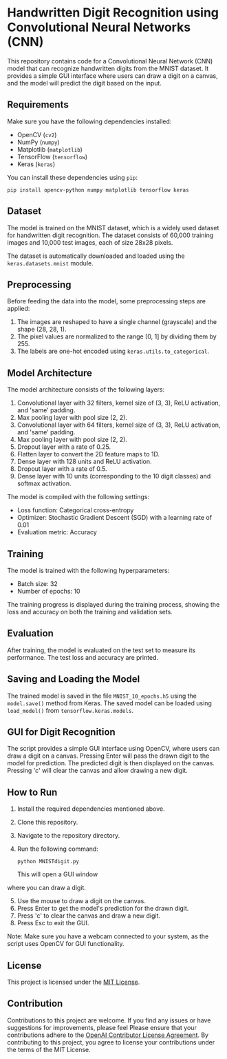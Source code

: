 # Handwritten Digit Recognition using Convolutional Neural Networks (CNN)

This repository contains code for a Convolutional Neural Network (CNN) model that can recognize handwritten digits from the MNIST dataset. It provides a simple GUI interface where users can draw a digit on a canvas, and the model will predict the digit based on the input.

## Requirements

Make sure you have the following dependencies installed:

- OpenCV (`cv2`)
- NumPy (`numpy`)
- Matplotlib (`matplotlib`)
- TensorFlow (`tensorflow`)
- Keras (`keras`)

You can install these dependencies using `pip`:

```
pip install opencv-python numpy matplotlib tensorflow keras
```

## Dataset

The model is trained on the MNIST dataset, which is a widely used dataset for handwritten digit recognition. The dataset consists of 60,000 training images and 10,000 test images, each of size 28x28 pixels.

The dataset is automatically downloaded and loaded using the `keras.datasets.mnist` module.

## Preprocessing

Before feeding the data into the model, some preprocessing steps are applied:

1. The images are reshaped to have a single channel (grayscale) and the shape (28, 28, 1).
2. The pixel values are normalized to the range [0, 1] by dividing them by 255.
3. The labels are one-hot encoded using `keras.utils.to_categorical`.

## Model Architecture

The model architecture consists of the following layers:

1. Convolutional layer with 32 filters, kernel size of (3, 3), ReLU activation, and 'same' padding.
2. Max pooling layer with pool size (2, 2).
3. Convolutional layer with 64 filters, kernel size of (3, 3), ReLU activation, and 'same' padding.
4. Max pooling layer with pool size (2, 2).
5. Dropout layer with a rate of 0.25.
6. Flatten layer to convert the 2D feature maps to 1D.
7. Dense layer with 128 units and ReLU activation.
8. Dropout layer with a rate of 0.5.
9. Dense layer with 10 units (corresponding to the 10 digit classes) and softmax activation.

The model is compiled with the following settings:

- Loss function: Categorical cross-entropy
- Optimizer: Stochastic Gradient Descent (SGD) with a learning rate of 0.01
- Evaluation metric: Accuracy

## Training

The model is trained with the following hyperparameters:

- Batch size: 32
- Number of epochs: 10

The training progress is displayed during the training process, showing the loss and accuracy on both the training and validation sets.

## Evaluation

After training, the model is evaluated on the test set to measure its performance. The test loss and accuracy are printed.

## Saving and Loading the Model

The trained model is saved in the file `MNIST_10_epochs.h5` using the `model.save()` method from Keras. The saved model can be loaded using `load_model()` from `tensorflow.keras.models`.

## GUI for Digit Recognition

The script provides a simple GUI interface using OpenCV, where users can draw a digit on a canvas. Pressing Enter will pass the drawn digit to the model for prediction. The predicted digit is then displayed on the canvas. Pressing 'c' will clear the canvas and allow drawing a new digit.

## How to Run

1. Install the required dependencies mentioned above.
2. Clone this repository.
3. Navigate to the repository directory.
4. Run the following command:

   ```
   python MNISTdigit.py
   ```

   This will open a GUI window

 where you can draw a digit.

5. Use the mouse to draw a digit on the canvas.
6. Press Enter to get the model's prediction for the drawn digit.
7. Press 'c' to clear the canvas and draw a new digit.
8. Press Esc to exit the GUI.

Note: Make sure you have a webcam connected to your system, as the script uses OpenCV for GUI functionality.

## License

This project is licensed under the [MIT License](LICENSE).

## Contribution

Contributions to this project are welcome. If you find any issues or have suggestions for improvements, please feel 
Please ensure that your contributions adhere to the [OpenAI Contributor License Agreement](https://cla.openai.com/).
By contributing to this project, you agree to license your contributions under the terms of the MIT License.
